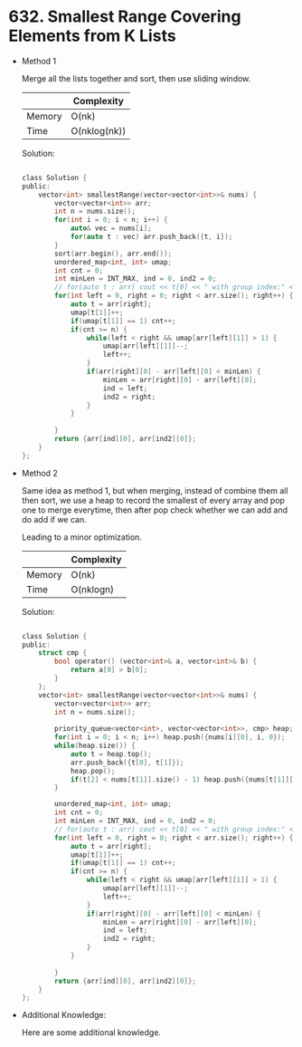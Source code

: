 # 632. Smallest Range Covering Elements from K Lists  
- Method 1

    Merge all the lists together and sort, then use sliding window.

    | |   Complexity  |
    | ----------- | ----------- | 
    |  Memory     | O(nk) | 
    |      Time       |  O(nklog(nk)) | 


    Solution:

    ``` h

    class Solution {
    public:
        vector<int> smallestRange(vector<vector<int>>& nums) {
            vector<vector<int>> arr;
            int n = nums.size();
            for(int i = 0; i < n; i++) {
                auto& vec = nums[i];
                for(auto t : vec) arr.push_back({t, i});
            }        
            sort(arr.begin(), arr.end());
            unordered_map<int, int> umap;
            int cnt = 0;
            int minLen = INT_MAX, ind = 0, ind2 = 0;
            // for(auto t : arr) cout << t[0] << " with group index:" << t[1] << endl; 
            for(int left = 0, right = 0; right < arr.size(); right++) {
                auto t = arr[right];
                umap[t[1]]++;
                if(umap[t[1]] == 1) cnt++;
                if(cnt >= n) {
                    while(left < right && umap[arr[left][1]] > 1) {
                        umap[arr[left][1]]--;
                        left++;
                    }
                    if(arr[right][0] - arr[left][0] < minLen) {
                        minLen = arr[right][0] - arr[left][0];
                        ind = left;
                        ind2 = right;
                    }
                }
                
            }
            return {arr[ind][0], arr[ind2][0]};
        }
    };

    ```

- Method 2

    Same idea as method 1, but when merging, instead of combine them all then sort, we use a heap to record the smallest of every array and pop one to merge everytime, then after pop check whether we can add and do add if we can.

    Leading to a minor optimization.

    | |   Complexity  |
    | ----------- | ----------- | 
    |  Memory     | O(nk) | 
    |      Time       |  O(nklogn) | 


    Solution:

    ``` h

    class Solution {
    public:
        struct cmp {
            bool operator() (vector<int>& a, vector<int>& b) {
                return a[0] > b[0];
            }
        };
        vector<int> smallestRange(vector<vector<int>>& nums) {
            vector<vector<int>> arr;
            int n = nums.size();
            
            priority_queue<vector<int>, vector<vector<int>>, cmp> heap;
            for(int i = 0; i < n; i++) heap.push({nums[i][0], i, 0});
            while(heap.size()) {
                auto t = heap.top();
                arr.push_back({t[0], t[1]});
                heap.pop();
                if(t[2] < nums[t[1]].size() - 1) heap.push({nums[t[1]][t[2]+1], t[1], t[2]+1});
            }

            unordered_map<int, int> umap;
            int cnt = 0;
            int minLen = INT_MAX, ind = 0, ind2 = 0;
            // for(auto t : arr) cout << t[0] << " with group index:" << t[1] << endl; 
            for(int left = 0, right = 0; right < arr.size(); right++) {
                auto t = arr[right];
                umap[t[1]]++;
                if(umap[t[1]] == 1) cnt++;
                if(cnt >= n) {
                    while(left < right && umap[arr[left][1]] > 1) {
                        umap[arr[left][1]]--;
                        left++;
                    }
                    if(arr[right][0] - arr[left][0] < minLen) {
                        minLen = arr[right][0] - arr[left][0];
                        ind = left;
                        ind2 = right;
                    }
                }
                
            }
            return {arr[ind][0], arr[ind2][0]};
        }
    };

    ```

- Additional Knowledge:
       
    Here are some additional knowledge.



<br>